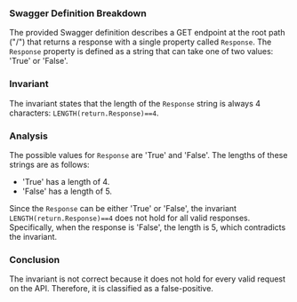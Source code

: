 ### Swagger Definition Breakdown
The provided Swagger definition describes a GET endpoint at the root path ("/") that returns a response with a single property called `Response`. The `Response` property is defined as a string that can take one of two values: 'True' or 'False'. 

### Invariant
The invariant states that the length of the `Response` string is always 4 characters: `LENGTH(return.Response)==4`. 

### Analysis
The possible values for `Response` are 'True' and 'False'. The lengths of these strings are as follows:
- 'True' has a length of 4.
- 'False' has a length of 5.

Since the `Response` can be either 'True' or 'False', the invariant `LENGTH(return.Response)==4` does not hold for all valid responses. Specifically, when the response is 'False', the length is 5, which contradicts the invariant. 

### Conclusion
The invariant is not correct because it does not hold for every valid request on the API. Therefore, it is classified as a false-positive.
